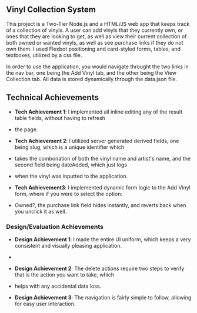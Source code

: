 ## Vinyl Collection System
This project is a Two-Tier Node.js and a HTML/JS web app that keeps track of a collection of vinyls.  A user can add
vinyls that they currently own, or ones that they are looking to get, as well as view their current collection
of both owned or wanted vinyls, as well as see purchase links if they do not own them.  I used Flexbot positioning
and card-styled forms, tables, and textboxes, utilized by a css file.

In order to use the application, you would navigate throught the two links in the nav bar, one being the Add Vinyl tab,
and the other being the View Collection tab.  All data is stored dynamically through the data.json file.


## Technical Achievements
- **Tech Achievement 1**: I implemented all inline editing any of the result table fields, without having to refresh 
- the page.

- **Tech Achievement 2**: I utilized server generated derived fields, one being slug, which is a unique identifier which
- takes the combonation of both the vinyl name and artist's name, and the second field being dateAdded, which just logs
- when the vinyl was inputted to the application.

- **Tech Achievement3**: I implemented dynamic form logic to the Add Vinyl form, where if you were to select the option:
- Owned?, the purchase link field hides instantly, and reverts back when you unclick it as well.

### Design/Evaluation Achievements
- **Design Achievement 1**: I made the entire UI uniform, which keeps a very consistent and visually pleasing application.
- 
- **Design Achievement 2**: The delete actions require two steps to verify that is the action you want to take, which
- helps with any accidental data loss.

- **Design Achievement 3**: The navigation is fairly simple to follow, allowing for easy user interaction.
